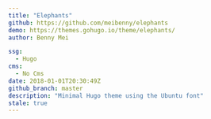 ```yaml
---
title: "Elephants"
github: https://github.com/meibenny/elephants
demo: https://themes.gohugo.io/theme/elephants/
author: Benny Mei

ssg:
  - Hugo
cms:
  - No Cms
date: 2018-01-01T20:30:49Z
github_branch: master
description: "Minimal Hugo theme using the Ubuntu font"
stale: true
---
```

